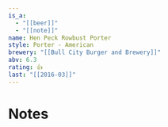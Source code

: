 ```yaml
---
is_a:
  - "[[beer]]"
  - "[[note]]"
name: Hen Peck Rowbust Porter
style: Porter - American
brewery: "[[Bull City Burger and Brewery]]"
abv: 6.3
rating: 👍
last: "[[2016-03]]"
---
```

# Notes

